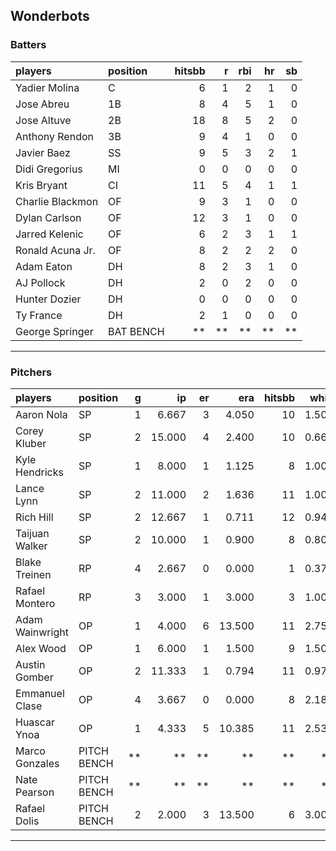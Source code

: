 ## Wonderbots

### Batters

 
|players          |position  | hitsbb|  r| rbi| hr| sb| 
|:----------------|:---------|------:|--:|---:|--:|--:| 
|Yadier Molina    |C         |      6|  1|   2|  1|  0| 
|Jose Abreu       |1B        |      8|  4|   5|  1|  0| 
|Jose Altuve      |2B        |     18|  8|   5|  2|  0| 
|Anthony Rendon   |3B        |      9|  4|   1|  0|  0| 
|Javier Baez      |SS        |      9|  5|   3|  2|  1| 
|Didi Gregorius   |MI        |      0|  0|   0|  0|  0| 
|Kris Bryant      |CI        |     11|  5|   4|  1|  1| 
|Charlie Blackmon |OF        |      9|  3|   1|  0|  0| 
|Dylan Carlson    |OF        |     12|  3|   1|  0|  0| 
|Jarred Kelenic   |OF        |      6|  2|   3|  1|  1| 
|Ronald Acuna Jr. |OF        |      8|  2|   2|  2|  0| 
|Adam Eaton       |DH        |      8|  2|   3|  1|  0| 
|AJ Pollock       |DH        |      2|  0|   2|  0|  0| 
|Hunter Dozier    |DH        |      0|  0|   0|  0|  0| 
|Ty France        |DH        |      2|  1|   0|  0|  0| 
|George Springer  |BAT BENCH |     **| **|  **| **| **| 

* * *

### Pitchers

 
|players         |position    |  g|     ip| er|    era| hitsbb|  whip| so|  w| sv| 
|:---------------|:-----------|--:|------:|--:|------:|------:|-----:|--:|--:|--:| 
|Aaron Nola      |SP          |  1|  6.667|  3|  4.050|     10| 1.500|  8|  0|  0| 
|Corey Kluber    |SP          |  2| 15.000|  4|  2.400|     10| 0.667| 15|  2|  0| 
|Kyle Hendricks  |SP          |  1|  8.000|  1|  1.125|      8| 1.000|  8|  1|  0| 
|Lance Lynn      |SP          |  2| 11.000|  2|  1.636|     11| 1.000| 11|  1|  0| 
|Rich Hill       |SP          |  2| 12.667|  1|  0.711|     12| 0.947| 13|  2|  0| 
|Taijuan Walker  |SP          |  2| 10.000|  1|  0.900|      8| 0.800|  6|  1|  0| 
|Blake Treinen   |RP          |  4|  2.667|  0|  0.000|      1| 0.375|  0|  0|  0| 
|Rafael Montero  |RP          |  3|  3.000|  1|  3.000|      3| 1.000|  2|  0|  1| 
|Adam Wainwright |OP          |  1|  4.000|  6| 13.500|     11| 2.750|  2|  0|  0| 
|Alex Wood       |OP          |  1|  6.000|  1|  1.500|      9| 1.500|  6|  1|  0| 
|Austin Gomber   |OP          |  2| 11.333|  1|  0.794|     11| 0.971| 13|  0|  0| 
|Emmanuel Clase  |OP          |  4|  3.667|  0|  0.000|      8| 2.182|  3|  0|  0| 
|Huascar Ynoa    |OP          |  1|  4.333|  5| 10.385|     11| 2.538|  6|  0|  0| 
|Marco Gonzales  |PITCH BENCH | **|     **| **|     **|     **|    **| **| **| **| 
|Nate Pearson    |PITCH BENCH | **|     **| **|     **|     **|    **| **| **| **| 
|Rafael Dolis    |PITCH BENCH |  2|  2.000|  3| 13.500|      6| 3.000|  4|  0|  0| 


* * *


